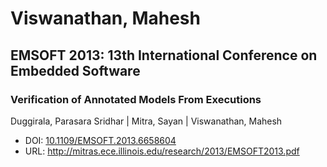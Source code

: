 # Viswanathan, Mahesh

## EMSOFT 2013: 13th International Conference on Embedded Software

### Verification of Annotated Models From Executions
Duggirala, Parasara Sridhar | Mitra, Sayan | Viswanathan, Mahesh
* DOI: [10.1109/EMSOFT.2013.6658604](https://doi.org/10.1109/EMSOFT.2013.6658604)
* URL: <http://mitras.ece.illinois.edu/research/2013/EMSOFT2013.pdf>

